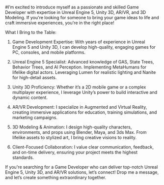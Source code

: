 #I’m excited to introduce myself as a passionate and skilled Game Developer with expertise in Unreal Engine 5, Unity 3D, AR/VR, and 3D Modeling. If you're looking for someone to bring your game ideas to life and craft immersive experiences, you're in the right place!

What I Bring to the Table:
1. Game Development Expertise: With years of experience in Unreal Engine 5 and Unity 3D, I can develop high-quality, engaging games for PC, consoles, and mobile platforms.

2. Unreal Engine 5 Specialist: Advanced knowledge of GAS, State Trees, Behavior Trees, and AI Perception. Implementing MetaHumans for lifelike digital actors. Leveraging Lumen for realistic lighting and Nanite for high-detail assets.

3. Unity 3D Proficiency: Whether it’s a 2D mobile game or a complex multiplayer experience, I leverage Unity’s power to build interactive and dynamic content.

4. AR/VR Development: I specialize in Augmented and Virtual Reality, creating immersive applications for education, training simulations, and marketing campaigns.

5. 3D Modeling & Animation: I design high-quality characters, environments, and props using Blender, Maya, and 3ds Max. From lifelike assets to stylized art, I bring creative visions to reality.

6. Client-Focused Collaboration: I value clear communication, feedback, and on-time delivery, ensuring your project meets the highest standards.

If you're searching for a Game Developer who can deliver top-notch Unreal Engine 5, Unity 3D, and AR/VR solutions, let’s connect! Drop me a message, and let’s create something extraordinary together.

<!--
**yasir-khan60/yasir-khan60** is a ✨ _special_ ✨ repository because its `README.md` (this file) appears on your GitHub profile.

Here are some ideas to get you started:

- 🔭 I’m currently working on ...
- 🌱 I’m currently learning ...
- 👯 I’m looking to collaborate on ...
- 🤔 I’m looking for help with ...
- 💬 Ask me about ...
- 📫 How to reach me: ...
- 😄 Pronouns: ...
- ⚡ Fun fact: ...
-->
